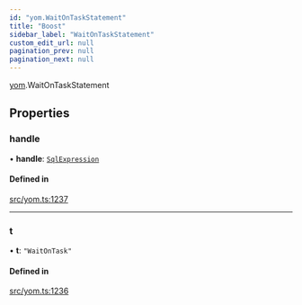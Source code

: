 ```yaml
---
id: "yom.WaitOnTaskStatement"
title: "Boost"
sidebar_label: "WaitOnTaskStatement"
custom_edit_url: null
pagination_prev: null
pagination_next: null
---
```


[yom](../namespaces/yom.md).WaitOnTaskStatement

## Properties

### handle

• **handle**: [`SqlExpression`](../namespaces/yom.md#sqlexpression)

#### Defined in

[src/yom.ts:1237](https://github.com/yolmio/boost/blob/b239488/src/yom.ts#L1237)

___

### t

• **t**: ``"WaitOnTask"``

#### Defined in

[src/yom.ts:1236](https://github.com/yolmio/boost/blob/b239488/src/yom.ts#L1236)
